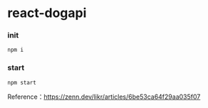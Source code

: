 # react-dogapi

### init
```
npm i
```

### start
```
npm start
```

Reference：https://zenn.dev/likr/articles/6be53ca64f29aa035f07
